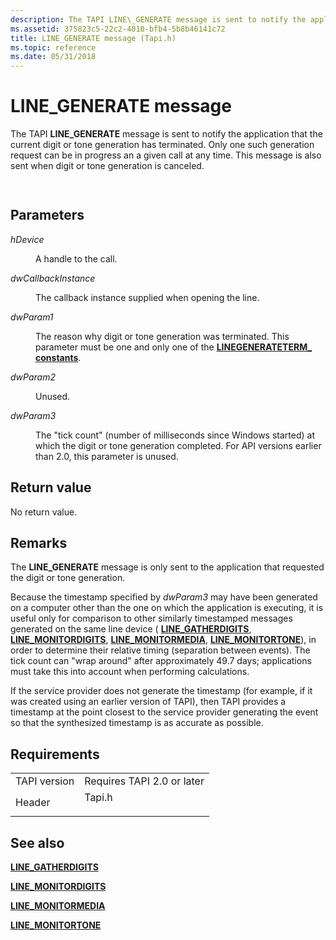 ```yaml
---
description: The TAPI LINE\_GENERATE message is sent to notify the application that the current digit or tone generation has terminated.
ms.assetid: 375823c5-22c2-4010-bfb4-5b8b46141c72
title: LINE_GENERATE message (Tapi.h)
ms.topic: reference
ms.date: 05/31/2018
---
```


# LINE\_GENERATE message

The TAPI **LINE\_GENERATE** message is sent to notify the application that the current digit or tone generation has terminated. Only one such generation request can be in progress an a given call at any time. This message is also sent when digit or tone generation is canceled.


```C++
            
```



## Parameters

<dl> <dt>

*hDevice* 
</dt> <dd>

A handle to the call.

</dd> <dt>

*dwCallbackInstance* 
</dt> <dd>

The callback instance supplied when opening the line.

</dd> <dt>

*dwParam1* 
</dt> <dd>

The reason why digit or tone generation was terminated. This parameter must be one and only one of the [**LINEGENERATETERM\_ constants**](linegenerateterm--constants.md).

</dd> <dt>

*dwParam2* 
</dt> <dd>

Unused.

</dd> <dt>

*dwParam3* 
</dt> <dd>

The "tick count" (number of milliseconds since Windows started) at which the digit or tone generation completed. For API versions earlier than 2.0, this parameter is unused.

</dd> </dl>

## Return value

No return value.

## Remarks

The **LINE\_GENERATE** message is only sent to the application that requested the digit or tone generation.

Because the timestamp specified by *dwParam3* may have been generated on a computer other than the one on which the application is executing, it is useful only for comparison to other similarly timestamped messages generated on the same line device ( [**LINE\_GATHERDIGITS**](line-gatherdigits.md), [**LINE\_MONITORDIGITS**](line-monitordigits.md), [**LINE\_MONITORMEDIA**](line-monitormedia.md), [**LINE\_MONITORTONE**](line-monitortone.md)), in order to determine their relative timing (separation between events). The tick count can "wrap around" after approximately 49.7 days; applications must take this into account when performing calculations.

If the service provider does not generate the timestamp (for example, if it was created using an earlier version of TAPI), then TAPI provides a timestamp at the point closest to the service provider generating the event so that the synthesized timestamp is as accurate as possible.

## Requirements



|                         |                                                                                   |
|-------------------------|-----------------------------------------------------------------------------------|
| TAPI version<br/> | Requires TAPI 2.0 or later<br/>                                             |
| Header<br/>       | <dl> <dt>Tapi.h</dt> </dl> |



## See also

<dl> <dt>

[**LINE\_GATHERDIGITS**](line-gatherdigits.md)
</dt> <dt>

[**LINE\_MONITORDIGITS**](line-monitordigits.md)
</dt> <dt>

[**LINE\_MONITORMEDIA**](line-monitormedia.md)
</dt> <dt>

[**LINE\_MONITORTONE**](line-monitortone.md)
</dt> </dl>

 

 




